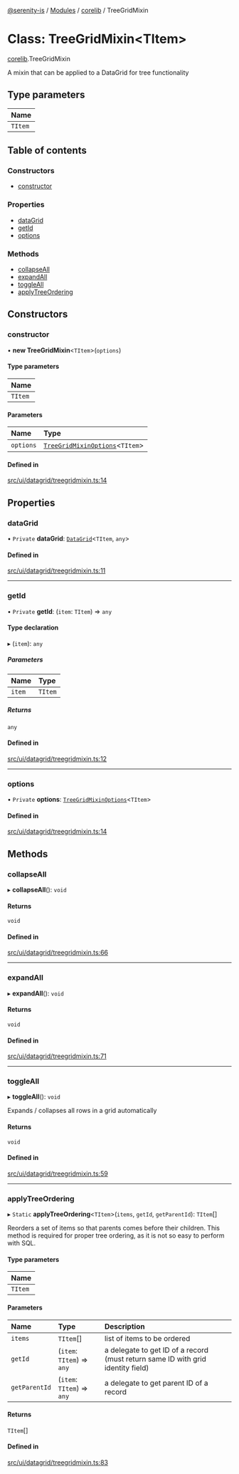 [@serenity-is](../README.md) / [Modules](../modules.md) / [corelib](../modules/corelib.md) / TreeGridMixin

# Class: TreeGridMixin<TItem\>

[corelib](../modules/corelib.md).TreeGridMixin

A mixin that can be applied to a DataGrid for tree functionality

## Type parameters

| Name |
| :------ |
| `TItem` |

## Table of contents

### Constructors

- [constructor](corelib.TreeGridMixin.md#constructor)

### Properties

- [dataGrid](corelib.TreeGridMixin.md#datagrid)
- [getId](corelib.TreeGridMixin.md#getid)
- [options](corelib.TreeGridMixin.md#options)

### Methods

- [collapseAll](corelib.TreeGridMixin.md#collapseall)
- [expandAll](corelib.TreeGridMixin.md#expandall)
- [toggleAll](corelib.TreeGridMixin.md#toggleall)
- [applyTreeOrdering](corelib.TreeGridMixin.md#applytreeordering)

## Constructors

### constructor

• **new TreeGridMixin**<`TItem`\>(`options`)

#### Type parameters

| Name |
| :------ |
| `TItem` |

#### Parameters

| Name | Type |
| :------ | :------ |
| `options` | [`TreeGridMixinOptions`](../interfaces/corelib.TreeGridMixinOptions.md)<`TItem`\> |

#### Defined in

[src/ui/datagrid/treegridmixin.ts:14](https://github.com/serenity-is/serenity/blob/master/packages/corelib/src/ui/datagrid/treegridmixin.ts#L14)

## Properties

### dataGrid

• `Private` **dataGrid**: [`DataGrid`](corelib.DataGrid.md)<`TItem`, `any`\>

#### Defined in

[src/ui/datagrid/treegridmixin.ts:11](https://github.com/serenity-is/serenity/blob/master/packages/corelib/src/ui/datagrid/treegridmixin.ts#L11)

___

### getId

• `Private` **getId**: (`item`: `TItem`) => `any`

#### Type declaration

▸ (`item`): `any`

##### Parameters

| Name | Type |
| :------ | :------ |
| `item` | `TItem` |

##### Returns

`any`

#### Defined in

[src/ui/datagrid/treegridmixin.ts:12](https://github.com/serenity-is/serenity/blob/master/packages/corelib/src/ui/datagrid/treegridmixin.ts#L12)

___

### options

• `Private` **options**: [`TreeGridMixinOptions`](../interfaces/corelib.TreeGridMixinOptions.md)<`TItem`\>

#### Defined in

[src/ui/datagrid/treegridmixin.ts:14](https://github.com/serenity-is/serenity/blob/master/packages/corelib/src/ui/datagrid/treegridmixin.ts#L14)

## Methods

### collapseAll

▸ **collapseAll**(): `void`

#### Returns

`void`

#### Defined in

[src/ui/datagrid/treegridmixin.ts:66](https://github.com/serenity-is/serenity/blob/master/packages/corelib/src/ui/datagrid/treegridmixin.ts#L66)

___

### expandAll

▸ **expandAll**(): `void`

#### Returns

`void`

#### Defined in

[src/ui/datagrid/treegridmixin.ts:71](https://github.com/serenity-is/serenity/blob/master/packages/corelib/src/ui/datagrid/treegridmixin.ts#L71)

___

### toggleAll

▸ **toggleAll**(): `void`

Expands / collapses all rows in a grid automatically

#### Returns

`void`

#### Defined in

[src/ui/datagrid/treegridmixin.ts:59](https://github.com/serenity-is/serenity/blob/master/packages/corelib/src/ui/datagrid/treegridmixin.ts#L59)

___

### applyTreeOrdering

▸ `Static` **applyTreeOrdering**<`TItem`\>(`items`, `getId`, `getParentId`): `TItem`[]

Reorders a set of items so that parents comes before their children.
This method is required for proper tree ordering, as it is not so easy to perform with SQL.

#### Type parameters

| Name |
| :------ |
| `TItem` |

#### Parameters

| Name | Type | Description |
| :------ | :------ | :------ |
| `items` | `TItem`[] | list of items to be ordered |
| `getId` | (`item`: `TItem`) => `any` | a delegate to get ID of a record (must return same ID with grid identity field) |
| `getParentId` | (`item`: `TItem`) => `any` | a delegate to get parent ID of a record |

#### Returns

`TItem`[]

#### Defined in

[src/ui/datagrid/treegridmixin.ts:83](https://github.com/serenity-is/serenity/blob/master/packages/corelib/src/ui/datagrid/treegridmixin.ts#L83)
